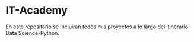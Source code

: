 # IT-Academy
En este repositorio se incluirán todos mis proyectos a lo largo del itinerario Data Science-Python.
